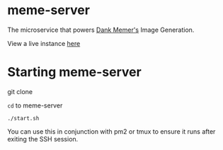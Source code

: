 # meme-server
The microservice that powers [Dank Memer's](https://goo.gl/HL3zBi) Image Generation.

View a live instance [here](https://dankmemer.services)

# Starting meme-server
git clone

`cd` to meme-server

`./start.sh`

You can use this in conjunction with pm2 or tmux to ensure it runs after exiting the SSH session.
